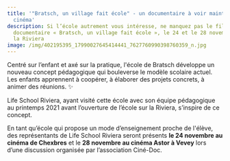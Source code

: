 ```yaml
---
title: '"Bratsch, un village fait école" - un documentaire à voir maintenant au
  cinéma'
description: Si l’école autrement vous intéresse, ne manquez pas le film
  documentaire « Bratsch, un village fait école », le 24 et le 28 novembre dans
  la Riviera
image: /img/402195395_17990027645414441_7627760990398760359_n.jpg
---
```

Centré sur l’enfant et axé sur la pratique, l'école de Bratsch développe un nouveau concept pédagogique qui bouleverse le modèle scolaire actuel. Les enfants apprennent à coopérer, à élaborer des projets concrets, à animer des réunions. ✨

Life School Riviera, ayant visité cette école avec son équipe pédagogique au printemps 2021 avant l’ouverture de l’école sur la Riviera, s’inspire de ce concept.

En tant qu’école qui propose un mode d’enseignement proche de l'élève, des représentants de Life School Riviera seront présents **le 24 novembre au cinéma de Chexbres** et le **28 novembre au cinéma Astor à Vevey** lors d’une discussion organisée par l’association Ciné-Doc.
